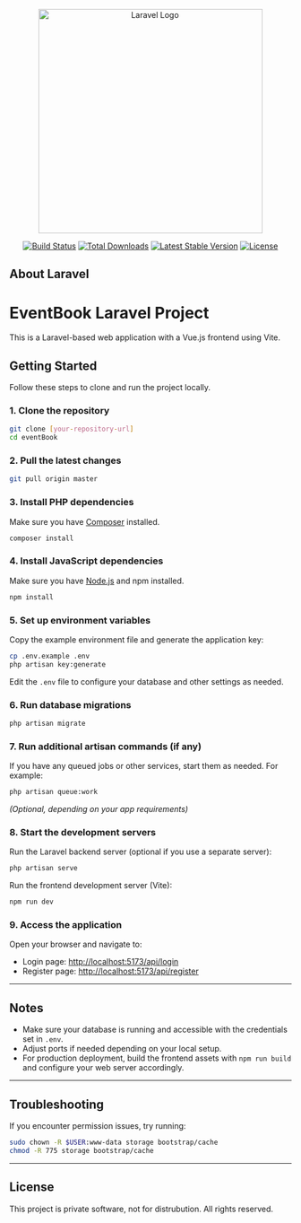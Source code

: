 <p align="center"><a href="https://laravel.com" target="_blank"><img src="https://raw.githubusercontent.com/laravel/art/master/logo-lockup/5%20SVG/2%20CMYK/1%20Full%20Color/laravel-logolockup-cmyk-red.svg" width="400" alt="Laravel Logo"></a></p>

<p align="center">
<a href="https://github.com/laravel/framework/actions"><img src="https://github.com/laravel/framework/workflows/tests/badge.svg" alt="Build Status"></a>
<a href="https://packagist.org/packages/laravel/framework"><img src="https://img.shields.io/packagist/dt/laravel/framework" alt="Total Downloads"></a>
<a href="https://packagist.org/packages/laravel/framework"><img src="https://img.shields.io/packagist/v/laravel/framework" alt="Latest Stable Version"></a>
<a href="https://packagist.org/packages/laravel/framework"><img src="https://img.shields.io/packagist/l/laravel/framework" alt="License"></a>
</p>

## About Laravel
# EventBook Laravel Project

This is a Laravel-based web application with a Vue.js frontend using Vite.

## Getting Started

Follow these steps to clone and run the project locally.

### 1. Clone the repository

```bash
git clone [your-repository-url]
cd eventBook
```

### 2. Pull the latest changes

```bash
git pull origin master
```

### 3. Install PHP dependencies

Make sure you have [Composer](https://getcomposer.org/) installed.

```bash
composer install
```

### 4. Install JavaScript dependencies

Make sure you have [Node.js](https://nodejs.org/) and npm installed.

```bash
npm install
```

### 5. Set up environment variables

Copy the example environment file and generate the application key:

```bash
cp .env.example .env
php artisan key:generate
```

Edit the `.env` file to configure your database and other settings as needed.

### 6. Run database migrations

```bash
php artisan migrate
```

### 7. Run additional artisan commands (if any)

If you have any queued jobs or other services, start them as needed. For example:

```bash
php artisan queue:work
```

*(Optional, depending on your app requirements)*

### 8. Start the development servers

Run the Laravel backend server (optional if you use a separate server):

```bash
php artisan serve
```

Run the frontend development server (Vite):

```bash
npm run dev
```

### 9. Access the application

Open your browser and navigate to:

- Login page: [http://localhost:5173/api/login](http://localhost:5173/api/login)
- Register page: [http://localhost:5173/api/register](http://localhost:5173/api/register)

---

## Notes

- Make sure your database is running and accessible with the credentials set in `.env`.
- Adjust ports if needed depending on your local setup.
- For production deployment, build the frontend assets with `npm run build` and configure your web server accordingly.

---

## Troubleshooting

If you encounter permission issues, try running:

```bash
sudo chown -R $USER:www-data storage bootstrap/cache
chmod -R 775 storage bootstrap/cache
```

---

## License

This project is private software, not for distrubution. 
All rights reserved.
